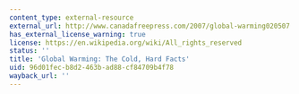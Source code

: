 ```yaml
---
content_type: external-resource
external_url: http://www.canadafreepress.com/2007/global-warming020507.htm
has_external_license_warning: true
license: https://en.wikipedia.org/wiki/All_rights_reserved
status: ''
title: 'Global Warming: The Cold, Hard Facts'
uid: 96d01fec-b8d2-463b-ad88-cf84709b4f78
wayback_url: ''
---
```

